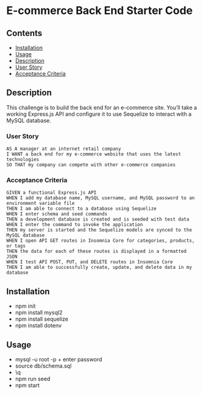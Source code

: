 # E-commerce Back End Starter Code

## Contents
* [Installation](#Installation)
* [Usage](#Usage)
* [Description](#Description)
* [User Story](#User-Story)
* [Acceptance Criteria](#Acceptance-Criteria)

## Description
This challenge is to build the back end for an e-commerce site. You’ll take a working Express.js API and configure it to use Sequelize to interact with a MySQL database.

### User Story

```
AS A manager at an internet retail company
I WANT a back end for my e-commerce website that uses the latest technologies
SO THAT my company can compete with other e-commerce companies
```

### Acceptance Criteria

```
GIVEN a functional Express.js API
WHEN I add my database name, MySQL username, and MySQL password to an environment variable file
THEN I am able to connect to a database using Sequelize
WHEN I enter schema and seed commands
THEN a development database is created and is seeded with test data
WHEN I enter the command to invoke the application
THEN my server is started and the Sequelize models are synced to the MySQL database
WHEN I open API GET routes in Insomnia Core for categories, products, or tags
THEN the data for each of these routes is displayed in a formatted JSON
WHEN I test API POST, PUT, and DELETE routes in Insomnia Core
THEN I am able to successfully create, update, and delete data in my database
```

## Installation
- npm init
- npm install mysql2
- npm install sequelize
- npm install dotenv

## Usage
- mysql -u root -p + enter password
- source db/schema.sql
- \q 
- npm run seed
- npm start
